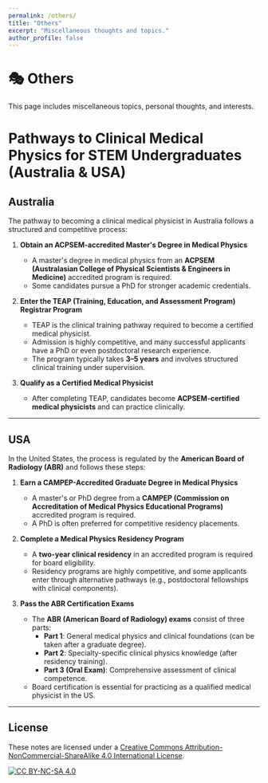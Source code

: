 ```yaml
---
permalink: /others/
title: "Others"
excerpt: "Miscellaneous thoughts and topics."
author_profile: false
---
```


<span class='anchor' id='others'></span>

# 🎭 Others
This page includes miscellaneous topics, personal thoughts, and interests.

# Pathways to Clinical Medical Physics for STEM Undergraduates (Australia & USA)

## Australia

The pathway to becoming a clinical medical physicist in Australia follows a structured and competitive process:

1. **Obtain an ACPSEM-accredited Master's Degree in Medical Physics**
   - A master's degree in medical physics from an **ACPSEM (Australasian College of Physical Scientists & Engineers in Medicine)** accredited program is required.
   - Some candidates pursue a PhD for stronger academic credentials.

2. **Enter the TEAP (Training, Education, and Assessment Program) Registrar Program**
   - TEAP is the clinical training pathway required to become a certified medical physicist.
   - Admission is highly competitive, and many successful applicants have a PhD or even postdoctoral research experience.
   - The program typically takes **3–5 years** and involves structured clinical training under supervision.

3. **Qualify as a Certified Medical Physicist**
   - After completing TEAP, candidates become **ACPSEM-certified medical physicists** and can practice clinically.

---

## USA

In the United States, the process is regulated by the **American Board of Radiology (ABR)** and follows these steps:

1. **Earn a CAMPEP-Accredited Graduate Degree in Medical Physics**
   - A master's or PhD degree from a **CAMPEP (Commission on Accreditation of Medical Physics Educational Programs)** accredited program is required.
   - A PhD is often preferred for competitive residency placements.

2. **Complete a Medical Physics Residency Program**
   - A **two-year clinical residency** in an accredited program is required for board eligibility.
   - Residency programs are highly competitive, and some applicants enter through alternative pathways (e.g., postdoctoral fellowships with clinical components).

3. **Pass the ABR Certification Exams**
   - The **ABR (American Board of Radiology) exams** consist of three parts:
     - **Part 1**: General medical physics and clinical foundations (can be taken after a graduate degree).
     - **Part 2**: Specialty-specific clinical physics knowledge (after residency training).
     - **Part 3 (Oral Exam)**: Comprehensive assessment of clinical competence.
   - Board certification is essential for practicing as a qualified medical physicist in the US.

---

## License  
These notes are licensed under a [Creative Commons Attribution-NonCommercial-ShareAlike 4.0 International License](https://creativecommons.org/licenses/by-nc-sa/4.0/).  

[![CC BY-NC-SA 4.0](https://licensebuttons.net/l/by-nc-sa/4.0/88x31.png)](https://creativecommons.org/licenses/by-nc-sa/4.0/)

